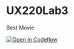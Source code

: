 # UX220Lab3
Best Movie

[![Open in Codeflow](https://developer.stackblitz.com/img/open_in_codeflow.svg)](https:///pr.new/Rphamily/UX220Lab3)
